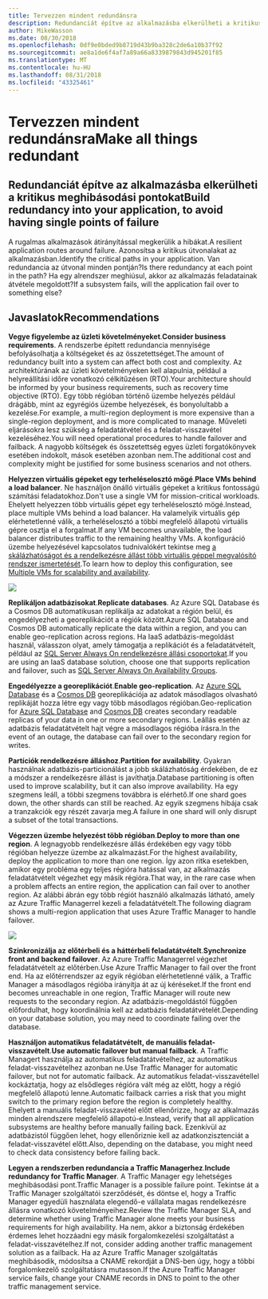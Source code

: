 ```yaml
---
title: Tervezzen mindent redundánsra
description: Redundanciát építve az alkalmazásba elkerülheti a kritikus meghibásodási pontokat.
author: MikeWasson
ms.date: 08/30/2018
ms.openlocfilehash: 0df9e0bded9b8719d43b9ba328c2de6a10b37f92
ms.sourcegitcommit: ae8a1de6f4af7a89a66a8339879843d945201f85
ms.translationtype: MT
ms.contentlocale: hu-HU
ms.lasthandoff: 08/31/2018
ms.locfileid: "43325461"
---
```

# <a name="make-all-things-redundant"></a><span data-ttu-id="5724e-103">Tervezzen mindent redundánsra</span><span class="sxs-lookup"><span data-stu-id="5724e-103">Make all things redundant</span></span>

## <a name="build-redundancy-into-your-application-to-avoid-having-single-points-of-failure"></a><span data-ttu-id="5724e-104">Redundanciát építve az alkalmazásba elkerülheti a kritikus meghibásodási pontokat</span><span class="sxs-lookup"><span data-stu-id="5724e-104">Build redundancy into your application, to avoid having single points of failure</span></span>

<span data-ttu-id="5724e-105">A rugalmas alkalmazások átirányítással megkerülik a hibákat.</span><span class="sxs-lookup"><span data-stu-id="5724e-105">A resilient application routes around failure.</span></span> <span data-ttu-id="5724e-106">Azonosítsa a kritikus útvonalakat az alkalmazásban.</span><span class="sxs-lookup"><span data-stu-id="5724e-106">Identify the critical paths in your application.</span></span> <span data-ttu-id="5724e-107">Van redundancia az útvonal minden pontján?</span><span class="sxs-lookup"><span data-stu-id="5724e-107">Is there redundancy at each point in the path?</span></span> <span data-ttu-id="5724e-108">Ha egy alrendszer meghiúsul, akkor az alkalmazás feladatainak átvétele megoldott?</span><span class="sxs-lookup"><span data-stu-id="5724e-108">If a subsystem fails, will the application fail over to something else?</span></span>

## <a name="recommendations"></a><span data-ttu-id="5724e-109">Javaslatok</span><span class="sxs-lookup"><span data-stu-id="5724e-109">Recommendations</span></span> 

<span data-ttu-id="5724e-110">**Vegye figyelembe az üzleti követelményeket**.</span><span class="sxs-lookup"><span data-stu-id="5724e-110">**Consider business requirements**.</span></span> <span data-ttu-id="5724e-111">A rendszerbe épített redundancia mennyisége befolyásolhatja a költségeket és az összetettséget.</span><span class="sxs-lookup"><span data-stu-id="5724e-111">The amount of redundancy built into a system can affect both cost and complexity.</span></span> <span data-ttu-id="5724e-112">Az architektúrának az üzleti követelményeken kell alapulnia, például a helyreállítási időre vonatkozó célkitűzésen (RTO).</span><span class="sxs-lookup"><span data-stu-id="5724e-112">Your architecture should be informed by your business requirements, such as recovery time objective (RTO).</span></span> <span data-ttu-id="5724e-113">Egy több régióban történő üzembe helyezés például drágább, mint az egyrégiós üzembe helyezések, és bonyolultabb a kezelése.</span><span class="sxs-lookup"><span data-stu-id="5724e-113">For example, a multi-region deployment is more expensive than a single-region deployment, and is more complicated to manage.</span></span> <span data-ttu-id="5724e-114">Műveleti eljárásokra lesz szükség a feladatátvétel és a feladat-visszavétel kezeléséhez.</span><span class="sxs-lookup"><span data-stu-id="5724e-114">You will need operational procedures to handle failover and failback.</span></span> <span data-ttu-id="5724e-115">A nagyobb költségek és összetettség egyes üzleti forgatókönyvek esetében indokolt, mások esetében azonban nem.</span><span class="sxs-lookup"><span data-stu-id="5724e-115">The additional cost and complexity might be justified for some business scenarios and not others.</span></span>

<span data-ttu-id="5724e-116">**Helyezzen virtuális gépeket egy terheléselosztó mögé**.</span><span class="sxs-lookup"><span data-stu-id="5724e-116">**Place VMs behind a load balancer**.</span></span> <span data-ttu-id="5724e-117">Ne használjon önálló virtuális gépeket a kritikus fontosságú számítási feladatokhoz.</span><span class="sxs-lookup"><span data-stu-id="5724e-117">Don't use a single VM for mission-critical workloads.</span></span> <span data-ttu-id="5724e-118">Ehelyett helyezzen több virtuális gépet egy terheléselosztó mögé.</span><span class="sxs-lookup"><span data-stu-id="5724e-118">Instead, place multiple VMs behind a load balancer.</span></span> <span data-ttu-id="5724e-119">Ha valamelyik virtuális gép elérhetetlenné válik, a terheléselosztó a többi megfelelő állapotú virtuális gépre osztja el a forgalmat.</span><span class="sxs-lookup"><span data-stu-id="5724e-119">If any VM becomes unavailable, the load balancer distributes traffic to the remaining healthy VMs.</span></span> <span data-ttu-id="5724e-120">A konfiguráció üzembe helyezésével kapcsolatos tudnivalókért tekintse meg [a skálázhatóságot és a rendelkezésre állást több virtuális géppel megvalósító rendszer ismertetését][multi-vm-blueprint].</span><span class="sxs-lookup"><span data-stu-id="5724e-120">To learn how to deploy this configuration, see [Multiple VMs for scalability and availability][multi-vm-blueprint].</span></span>

![](./images/load-balancing.svg)

<span data-ttu-id="5724e-121">**Replikáljon adatbázisokat**.</span><span class="sxs-lookup"><span data-stu-id="5724e-121">**Replicate databases**.</span></span> <span data-ttu-id="5724e-122">Az Azure SQL Database és a Cosmos DB automatikusan replikálja az adatokat a régión belül, és engedélyezheti a georeplikációt a régiók között.</span><span class="sxs-lookup"><span data-stu-id="5724e-122">Azure SQL Database and Cosmos DB automatically replicate the data within a region, and you can enable geo-replication across regions.</span></span> <span data-ttu-id="5724e-123">Ha IaaS adatbázis-megoldást használ, válasszon olyat, amely támogatja a replikációt és a feladatátvételt, például az [SQL Server Always On rendelkezésre állási csoportokat][sql-always-on].</span><span class="sxs-lookup"><span data-stu-id="5724e-123">If you are using an IaaS database solution, choose one that supports replication and failover, such as [SQL Server Always On Availability Groups][sql-always-on].</span></span> 

<span data-ttu-id="5724e-124">**Engedélyezze a georeplikációt**.</span><span class="sxs-lookup"><span data-stu-id="5724e-124">**Enable geo-replication**.</span></span> <span data-ttu-id="5724e-125">Az [Azure SQL Database][sql-geo-replication] és a [Cosmos DB][cosmosdb-geo-replication] georeplikációja az adatok másodlagos olvasható replikáját hozza létre egy vagy több másodlagos régióban.</span><span class="sxs-lookup"><span data-stu-id="5724e-125">Geo-replication for [Azure SQL Database][sql-geo-replication] and [Cosmos DB][cosmosdb-geo-replication] creates secondary readable replicas of your data in one or more secondary regions.</span></span> <span data-ttu-id="5724e-126">Leállás esetén az adatbázis feladatátvételt hajt végre a másodlagos régióba írásra.</span><span class="sxs-lookup"><span data-stu-id="5724e-126">In the event of an outage, the database can fail over to the secondary region for writes.</span></span>

<span data-ttu-id="5724e-127">**Partíciók rendelkezésre álláshoz**.</span><span class="sxs-lookup"><span data-stu-id="5724e-127">**Partition for availability**.</span></span> <span data-ttu-id="5724e-128">Gyakran használnak adatbázis-particionálást a jobb skálázhatóság érdekében, de ez a módszer a rendelkezésre állást is javíthatja.</span><span class="sxs-lookup"><span data-stu-id="5724e-128">Database partitioning is often used to improve scalability, but it can also improve availability.</span></span> <span data-ttu-id="5724e-129">Ha egy szegmens leáll, a többi szegmens továbbra is elérhető.</span><span class="sxs-lookup"><span data-stu-id="5724e-129">If one shard goes down, the other shards can still be reached.</span></span> <span data-ttu-id="5724e-130">Az egyik szegmens hibája csak a tranzakciók egy részét zavarja meg.</span><span class="sxs-lookup"><span data-stu-id="5724e-130">A failure in one shard will only disrupt a subset of the total transactions.</span></span> 

<span data-ttu-id="5724e-131">**Végezzen üzembe helyezést több régióban**.</span><span class="sxs-lookup"><span data-stu-id="5724e-131">**Deploy to more than one region**.</span></span> <span data-ttu-id="5724e-132">A legnagyobb rendelkezésre állás érdekében egy vagy több régióban helyezze üzembe az alkalmazást.</span><span class="sxs-lookup"><span data-stu-id="5724e-132">For the highest availability, deploy the application to more than one region.</span></span> <span data-ttu-id="5724e-133">Így azon ritka esetekben, amikor egy probléma egy teljes régióra hatással van, az alkalmazás feladatátvételt végezhet egy másik régióra.</span><span class="sxs-lookup"><span data-stu-id="5724e-133">That way, in the rare case when a problem affects an entire region, the application can fail over to another region.</span></span> <span data-ttu-id="5724e-134">Az alábbi ábrán egy több régiót használó alkalmazás látható, amely az Azure Traffic Managerrel kezeli a feladatátvételt.</span><span class="sxs-lookup"><span data-stu-id="5724e-134">The following diagram shows a multi-region application that uses Azure Traffic Manager to handle failover.</span></span>

![](images/failover.svg)

<span data-ttu-id="5724e-135">**Szinkronizálja az előtérbeli és a háttérbeli feladatátvételt**.</span><span class="sxs-lookup"><span data-stu-id="5724e-135">**Synchronize front and backend failover**.</span></span> <span data-ttu-id="5724e-136">Az Azure Traffic Managerrel végezhet feladatátvételt az előtérben.</span><span class="sxs-lookup"><span data-stu-id="5724e-136">Use Azure Traffic Manager to fail over the front end.</span></span> <span data-ttu-id="5724e-137">Ha az előtérrendszer az egyik régióban elérhetetlenné válik, a Traffic Manager a másodlagos régióba irányítja át az új kéréseket.</span><span class="sxs-lookup"><span data-stu-id="5724e-137">If the front end becomes unreachable in one region, Traffic Manager will route new requests to the secondary region.</span></span> <span data-ttu-id="5724e-138">Az adatbázis-megoldástól függően előfordulhat, hogy koordinálnia kell az adatbázis feladatátvételét.</span><span class="sxs-lookup"><span data-stu-id="5724e-138">Depending on your database solution, you may need to coordinate failing over the database.</span></span> 

<span data-ttu-id="5724e-139">**Használjon automatikus feladatátvételt, de manuális feladat-visszavételt**.</span><span class="sxs-lookup"><span data-stu-id="5724e-139">**Use automatic failover but manual failback**.</span></span> <span data-ttu-id="5724e-140">A Traffic Managert használja az automatikus feladatátvételhez, az automatikus feladat-visszavételhez azonban ne.</span><span class="sxs-lookup"><span data-stu-id="5724e-140">Use Traffic Manager for automatic failover, but not for automatic failback.</span></span> <span data-ttu-id="5724e-141">Az automatikus feladat-visszavétellel kockáztatja, hogy az elsődleges régióra vált még az előtt, hogy a régió megfelelő állapotú lenne.</span><span class="sxs-lookup"><span data-stu-id="5724e-141">Automatic failback carries a risk that you might switch to the primary region before the region is completely healthy.</span></span> <span data-ttu-id="5724e-142">Ehelyett a manuális feladat-visszavétel előtt ellenőrizze, hogy az alkalmazás minden alrendszere megfelelő állapotú-e.</span><span class="sxs-lookup"><span data-stu-id="5724e-142">Instead, verify that all application subsystems are healthy before manually failing back.</span></span> <span data-ttu-id="5724e-143">Ezenkívül az adatbázistól függően lehet, hogy ellenőriznie kell az adatkonzisztenciát a feladat-visszavétel előtt.</span><span class="sxs-lookup"><span data-stu-id="5724e-143">Also, depending on the database, you might need to check data consistency before failing back.</span></span>

<span data-ttu-id="5724e-144">**Legyen a rendszerben redundancia a Traffic Managerhez**.</span><span class="sxs-lookup"><span data-stu-id="5724e-144">**Include redundancy for Traffic Manager**.</span></span> <span data-ttu-id="5724e-145">A Traffic Manager egy lehetséges meghibásodási pont.</span><span class="sxs-lookup"><span data-stu-id="5724e-145">Traffic Manager is a possible failure point.</span></span> <span data-ttu-id="5724e-146">Tekintse át a Traffic Manager szolgáltatói szerződését, és döntse el, hogy a Traffic Manager egyedüli használata elegendő-e vállalata magas rendelkezésre állásra vonatkozó követelményeihez.</span><span class="sxs-lookup"><span data-stu-id="5724e-146">Review the Traffic Manager SLA, and determine whether using Traffic Manager alone meets your business requirements for high availability.</span></span> <span data-ttu-id="5724e-147">Ha nem, akkor a biztonság érdekében érdemes lehet hozzáadni egy másik forgalomkezelési szolgáltatást a feladat-visszavételhez.</span><span class="sxs-lookup"><span data-stu-id="5724e-147">If not, consider adding another traffic management solution as a failback.</span></span> <span data-ttu-id="5724e-148">Ha az Azure Traffic Manager szolgáltatás meghibásodik, módosítsa a CNAME rekordját a DNS-ben úgy, hogy a többi forgalomkezelő szolgáltatásra mutasson.</span><span class="sxs-lookup"><span data-stu-id="5724e-148">If the Azure Traffic Manager service fails, change your CNAME records in DNS to point to the other traffic management service.</span></span>



<!-- links -->

[multi-vm-blueprint]: ../../reference-architectures/virtual-machines-windows/multi-vm.md

[cassandra]: http://cassandra.apache.org/
[cosmosdb-geo-replication]: /azure/cosmos-db/distribute-data-globally
[sql-always-on]: https://msdn.microsoft.com/library/hh510230.aspx
[sql-geo-replication]: /azure/sql-database/sql-database-geo-replication-overview

